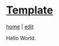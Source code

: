 # [Template](https://alwinwoo.github.io/pages/food.html)
[home](https://alwinwoo.github.io/) | [edit](https://github.com/alwinwoo/alwinwoo.github.io/edit/master/pages/food.md)

Hello World.
